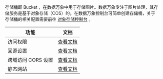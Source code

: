存储桶即 Bucket ，在数据万象中用于存储图片。数据万象专注于图片处理，其存储服务是基于对象存储（COS）的。在数据万象控制台可简单创建存储桶，关于存储桶的相关配置需要前往 [对象存储控制台](https://console.cloud.tencent.com/cos4/index) 。

| 功能   | 文档                                       |
| ---- | ---------------------------------------- |
| 访问权限 | [查看文档](https://intl.cloud.tencent.com/document/product/436/13315) |
| 回源设置 | [查看文档](https://intl.cloud.tencent.com/document/product/436/31508) |
| 跨域访问 CORS 设置 | [查看文档](https://intl.cloud.tencent.com/document/product/436/13318) |
| 静态网站 | [查看文档](https://intl.cloud.tencent.com/document/product/436/14984) |